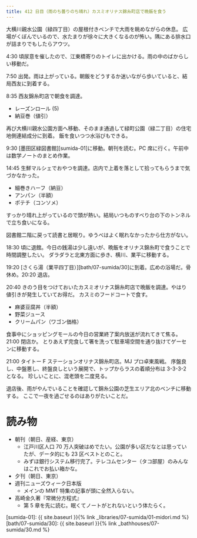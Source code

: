 ```yaml
---
title: 412 日目（雨のち曇りのち晴れ）カスミオリナス錦糸町店で晩飯を食う
---
```


大横川親水公園（緑四丁目）の屋根付きベンチで大雨を眺めながらの休息。
広場がくぼんでいるので、水たまりが徐々に大きくなるのが怖い。隅にある排水口が詰まりでもしたらアウツ。

4:30 頃尿意を催したので、江東橋寄りのトイレに出かける。雨の中のばからしい移動だ。

7:50 出発。雨は上がっている。朝飯をどうするか迷いながら歩いていると、結局西友に到着する。

8:35 西友錦糸町店で朝食を調達。
* レーズンロール (5)
* 納豆巻（値引）

再び大横川親水公園方面へ移動、そのまま通過して緑町公園（緑二丁目）の住宅地側連結成分に到着。
飯を食いつつ水浴びもできる。

9:30 [墨田区緑図書館][sumida-01]に移動。朝刊を読む。PC 席に行く。午前中は数学ノートのまとめ作業。

14:45 生鮮マルシェでおやつを調達。店内で上着を落として拾ってもらうまで気づかなかった。
* 細巻きハーフ（納豆）
* アンパン（半額）
* ポテチ（コンソメ）

すっかり晴れ上がっているので頭が熱い。結局いつものすべり台の下のトンネルで立ち食いになる。

図書館二階に戻って読書と居眠り。ゆうべはよく眠れなかったから仕方がない。

18:30 頃に退館。今日の銭湯は少し遠いが、晩飯をオリナス錦糸町で食うことで時間調整したい。
ダラダラと北東方面に歩き、横川、業平に移動する。

19:20 [さくら湯（業平四丁目）][bath/07-sumida/30]に到着。広めの浴場だ。骨休め。20:20 退店。

20:40 きのう目をつけておいたカスミオリナス錦糸町店で晩飯を調達。やはり値引きが発生していてお得だ。
カスミのフードコートで食す。
* 麻婆豆腐丼（半額）
* 野菜ジュース
* クリームパン（ワゴン価格）

食事中にショッピングモールの今日の営業終了案内放送が流れてきて焦る。21:00 閉店か。
とりあえず完食して箸を洗って駐車場空間を通り抜けてゲーセンに移動する。

21:00 タイトー F ステーションオリナス錦糸町店。MJ プロ卓東風戦。
序盤良し、中盤悪し、終盤良しという展開で、トップからラスの着順分布は 3-3-3-2 となる。
珍しいことに、混老頭を二度見る。

退店後、雨がやんでいることを確認して錦糸公園の芝生エリア北のベンチに移動する。
ここで一夜を過ごせるのはありがたいことだ。

# 読み物

* 朝刊（朝日、産経、東京）
  * 江戸川区人口 70 万人突破はめでたい。公園が多い区だなとは思っていたが、データ的にも 23 区ベストとのこと。
  * みずほ銀行システム移行完了。テレコムセンター（タコ部屋）のみんなはこれでお払い箱かな。
* 夕刊（朝日、東京）
* 週刊ニューズウィーク日本版
  * メインの MMT 特集の記事が頭に全然入らない。
* 高崎金久著『常微分方程式』
  * 第 5 章を先に読む。眠くてノートがとれないという体たらく。

[sumida-01]: {{ site.baseurl }}{% link _libraries/07-sumida/01-midori.md %}
[bath/07-sumida/30]: {{ site.baseurl }}{% link _bathhouses/07-sumida/30.md %}
